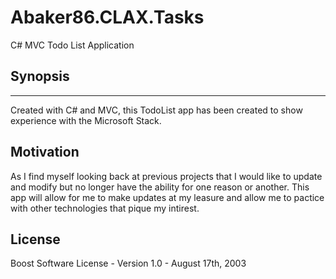 # Abaker86.CLAX.Tasks
C# MVC Todo List Application

## Synopsis
---

Created with C# and MVC, this TodoList app has been created to show experience with the Microsoft Stack. 

## Motivation

As I find myself looking back at previous projects that I would like to update and modify but no longer have the ability for one reason or another. This app will allow for me to make updates at my leasure and allow me to pactice with other technologies that pique my intirest.

## License

Boost Software License - Version 1.0 - August 17th, 2003
